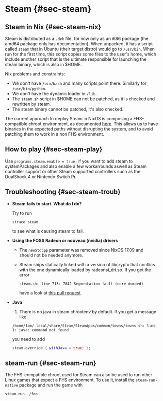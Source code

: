 # Steam {#sec-steam}

## Steam in Nix {#sec-steam-nix}

Steam is distributed as a `.deb` file, for now only as an i686 package (the amd64 package only has documentation). When unpacked, it has a script called `steam` that in Ubuntu (their target distro) would go to `/usr/bin`. When run for the first time, this script copies some files to the user's home, which include another script that is the ultimate responsible for launching the steam binary, which is also in \$HOME.

Nix problems and constraints:

- We don't have `/bin/bash` and many scripts point there. Similarly for `/usr/bin/python`.
- We don't have the dynamic loader in `/lib`.
- The `steam.sh` script in \$HOME can not be patched, as it is checked and rewritten by steam.
- The steam binary cannot be patched, it's also checked.

The current approach to deploy Steam in NixOS is composing a FHS-compatible chroot environment, as documented [here](http://sandervanderburg.blogspot.nl/2013/09/composing-fhs-compatible-chroot.html). This allows us to have binaries in the expected paths without disrupting the system, and to avoid patching them to work in a non FHS environment.

## How to play {#sec-steam-play}

Use `programs.steam.enable = true;` if you want to add steam to systemPackages and also enable a few workarrounds aswell as Steam controller support or other Steam supported controllers such as the DualShock 4 or Nintendo Switch Pr.

## Troubleshooting {#sec-steam-troub}

- **Steam fails to start. What do I do?**

  Try to run

  ```ShellSession
  strace steam
  ```

  to see what is causing steam to fail.

- **Using the FOSS Radeon or nouveau (nvidia) drivers**

  - The `newStdcpp` parameter was removed since NixOS 17.09 and should not be needed anymore.
  - Steam ships statically linked with a version of libcrypto that conflics with the one dynamically loaded by radeonsi_dri.so. If you get the error

    ```
    steam.sh: line 713: 7842 Segmentation fault (core dumped)
    ```

    have a look at [this pull request](https://github.com/NixOS/nixpkgs/pull/20269).

- **Java**

  1. There is no java in steam chrootenv by default. If you get a message like

    ```
    /home/foo/.local/share/Steam/SteamApps/common/towns/towns.sh: line 1: java: command not found
    ```

    you need to add

    ```nix
    steam.override { withJava = true; };
    ```

## steam-run {#sec-steam-run}

The FHS-compatible chroot used for Steam can also be used to run other Linux games that expect a FHS environment. To use it, install the `steam-run-native` package and run the game with

```
steam-run ./foo
```
